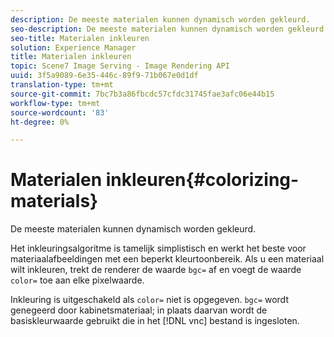 ```yaml
---
description: De meeste materialen kunnen dynamisch worden gekleurd.
seo-description: De meeste materialen kunnen dynamisch worden gekleurd.
seo-title: Materialen inkleuren
solution: Experience Manager
title: Materialen inkleuren
topic: Scene7 Image Serving - Image Rendering API
uuid: 3f5a9089-6e35-446c-89f9-71b067e0d1df
translation-type: tm+mt
source-git-commit: 7bc7b3a86fbcdc57cfdc31745fae3afc06e44b15
workflow-type: tm+mt
source-wordcount: '83'
ht-degree: 0%

---
```



# Materialen inkleuren{#colorizing-materials}

De meeste materialen kunnen dynamisch worden gekleurd.

Het inkleuringsalgoritme is tamelijk simplistisch en werkt het beste voor materiaalafbeeldingen met een beperkt kleurtoonbereik. Als u een materiaal wilt inkleuren, trekt de renderer de waarde `bgc=` af en voegt de waarde `color=` toe aan elke pixelwaarde.

Inkleuring is uitgeschakeld als `color=` niet is opgegeven. `bgc=` wordt genegeerd door kabinetsmateriaal; in plaats daarvan wordt de basiskleurwaarde gebruikt die in het  [!DNL vnc] bestand is ingesloten.
